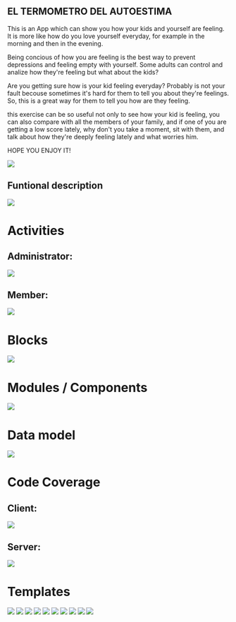 ## EL TERMOMETRO DEL AUTOESTIMA

This is an App which can show you how your kids and yourself are feeling. It is more like how do you love yourself everyday, for example in the morning and then in the evening.

Being concious of how you are feeling is the best way to prevent depressions and feeling empty with yourself. Some adults can control and analize how they're feeling but what about the kids?

Are you getting sure how is your kid feeling everyday? Probably is not your fault becouse sometimes it's hard for them to tell you about they're feelings. So, this is a great way for them to tell you how are they feeling.

this exercise can be so useful not only to see how your kid is feeling, you can also compare with all the members of your family, and if one of you are getting a low score lately, why don't you take a moment, sit with them, and talk about how they're deeply feeling lately and what worries him.

HOPE YOU ENJOY IT!


![](https://media.giphy.com/media/KyHYriCEllG5grJx8t/giphy.gif)

## Funtional description

![](./images/functional-diagram.jpg)

# Activities

## Administrator:

![](./images/admin_Activity_diagram.jpg)

## Member:

![](./images/member_admin_diagram.jpg)

# Blocks

![](./images/block_diagram.jpg)

# Modules / Components

![](./images/modules-components.jpg)

# Data model

![](./images/data-model.jpg)

# Code Coverage

## Client:

![](./images/specs_client_screenshot.jpg)

## Server:

![](./images/server-logic-test.jpg)

# Templates

![](./images/register-template.jpg)
![](./images/login-template.jpg)
![](./images/home_template.jpg)
![](./images/my-family-template.jpg)
![](./images/edit-member-template.jpg)
![](./images/create-member-template.jpg)
![](./images/stats-template.jpg)
![](./images/day-specs-template.jpg)
![](./images/settings-template.jpg)
![](./images/handle-account-template.jpg)